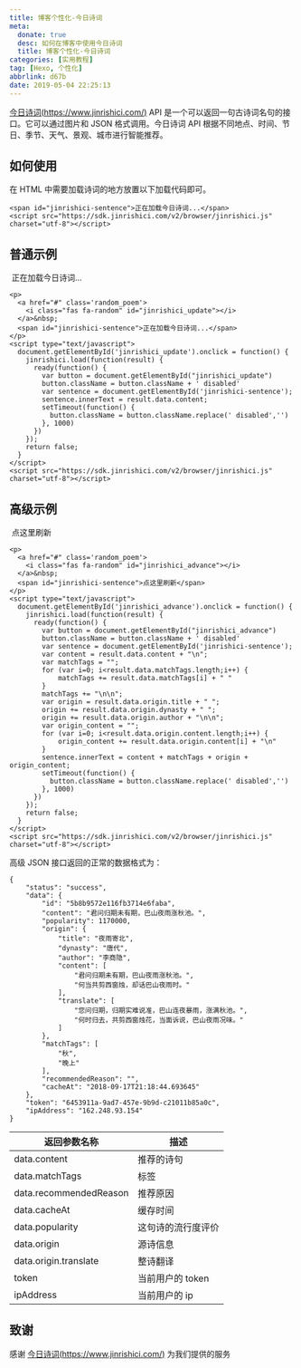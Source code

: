 ```yaml
---
title: 博客个性化-今日诗词
meta:
  donate: true
  desc: 如何在博客中使用今日诗词
  title: 博客个性化-今日诗词
categories: [实用教程]
tag: [Hexo, 个性化]
abbrlink: d67b
date: 2019-05-04 22:25:13
---
```


[今日诗词(https://www.jinrishici.com/)](https://www.jinrishici.com/) API 是一个可以返回一句古诗词名句的接口。它可以通过图片和 JSON 格式调用。今日诗词 API 根据不同地点、时间、节日、季节、天气、景观、城市进行智能推荐。

<!-- more -->

## 如何使用

在 HTML 中需要加载诗词的地方放置以下加载代码即可。

```
<span id="jinrishici-sentence">正在加载今日诗词...</span>
<script src="https://sdk.jinrishici.com/v2/browser/jinrishici.js" charset="utf-8"></script>
```

## 普通示例

<p><a href="#" class='random_poem'><i class="fas fa-random" id="jinrishici_update"></i></a>&nbsp;<span id="jinrishici-sentence">正在加载今日诗词...</span></p>
<script type="text/javascript">
  document.getElementById('jinrishici_update').onclick = function() {
    jinrishici.load(function(result) {
      ready(function() {
        var button = document.getElementById("jinrishici_update")
        button.className = button.className + ' disabled'
        var sentence = document.getElementById('jinrishici-sentence');
        sentence.innerText = result.data.content;
        setTimeout(function() {
          button.className = button.className.replace(' disabled','')
        }, 1000)
      })
    });
    return false;
  }
</script>
<script src="https://sdk.jinrishici.com/v2/browser/jinrishici.js" charset="utf-8"></script>

```
<p>
  <a href="#" class='random_poem'>
    <i class="fas fa-random" id="jinrishici_update"></i>
  </a>&nbsp;
  <span id="jinrishici-sentence">正在加载今日诗词...</span>
</p>
<script type="text/javascript">
  document.getElementById('jinrishici_update').onclick = function() {
    jinrishici.load(function(result) {
      ready(function() {
        var button = document.getElementById("jinrishici_update")
        button.className = button.className + ' disabled'
        var sentence = document.getElementById('jinrishici-sentence');
        sentence.innerText = result.data.content;
        setTimeout(function() {
          button.className = button.className.replace(' disabled','')
        }, 1000)
      })
    });
    return false;
  }
</script>
<script src="https://sdk.jinrishici.com/v2/browser/jinrishici.js" charset="utf-8"></script>
```

## 高级示例

<p><a href="#" class='random_poem'><i class="fas fa-random" id="jinrishici_advance"></i></a>&nbsp;<span id="jinrishici-sentence-advance">点这里刷新</span></p>
<script type="text/javascript">
  document.getElementById('jinrishici_advance').onclick = function() {
    jinrishici.load(function(result) {
      ready(function() {
        var button = document.getElementById("jinrishici_advance")
        button.className = button.className + ' disabled'
        var sentence = document.getElementById('jinrishici-sentence-advance');
        var content = result.data.content + "\n";
        var matchTags = "";
        for (var i=0; i<result.data.matchTags.length;i++) {
            matchTags += result.data.matchTags[i] + " "
        }
        matchTags += "\n\n";
        var origin = result.data.origin.title + " " + result.data.origin.dynasty + " " + result.data.origin.author + "\n\n";
        var origin_content = "";
        for (var i=0; i<result.data.origin.content.length;i++) {
            origin_content += result.data.origin.content[i] + "\n"
        }
        sentence.innerText = content + matchTags + origin + origin_content;
        setTimeout(function() {
          button.className = button.className.replace(' disabled','')
        }, 1000)
      })
    });
    return false;
  }
</script>

```
<p>
  <a href="#" class='random_poem'>
    <i class="fas fa-random" id="jinrishici_advance"></i>
  </a>&nbsp;
  <span id="jinrishici-sentence">点这里刷新</span>
</p>
<script type="text/javascript">
  document.getElementById('jinrishici_advance').onclick = function() {
    jinrishici.load(function(result) {
      ready(function() {
        var button = document.getElementById("jinrishici_advance")
        button.className = button.className + ' disabled'
        var sentence = document.getElementById('jinrishici-sentence');
        var content = result.data.content + "\n";
        var matchTags = "";
        for (var i=0; i<result.data.matchTags.length;i++) {
            matchTags += result.data.matchTags[i] + " "
        }
        matchTags += "\n\n";
        var origin = result.data.origin.title + " ";
        origin += result.data.origin.dynasty + " ";
        origin += result.data.origin.author + "\n\n";
        var origin_content = "";
        for (var i=0; i<result.data.origin.content.length;i++) {
            origin_content += result.data.origin.content[i] + "\n"
        }
        sentence.innerText = content + matchTags + origin + origin_content;
        setTimeout(function() {
          button.className = button.className.replace(' disabled','')
        }, 1000)
      })
    });
    return false;
  }
</script>
<script src="https://sdk.jinrishici.com/v2/browser/jinrishici.js" charset="utf-8"></script>
```

高级 JSON 接口返回的正常的数据格式为：

```
{
    "status": "success",
    "data": {
        "id": "5b8b9572e116fb3714e6faba",
        "content": "君问归期未有期，巴山夜雨涨秋池。",
        "popularity": 1170000,
        "origin": {
            "title": "夜雨寄北",
            "dynasty": "唐代",
            "author": "李商隐",
            "content": [
                "君问归期未有期，巴山夜雨涨秋池。",
                "何当共剪西窗烛，却话巴山夜雨时。"
            ],
            "translate": [
                "您问归期，归期实难说准，巴山连夜暴雨，涨满秋池。",
                "何时归去，共剪西窗烛花，当面诉说，巴山夜雨况味。"
            ]
        },
        "matchTags": [
            "秋",
            "晚上"
        ],
        "recommendedReason": "",
        "cacheAt": "2018-09-17T21:18:44.693645"
    },
    "token": "6453911a-9ad7-457e-9b9d-c21011b85a0c",
    "ipAddress": "162.248.93.154"
}
```

| 返回参数名称             | 描述            |
| ---------------------- | --------------- |
| data.content           | 推荐的诗句       |
| data.matchTags         | 标签            |
| data.recommendedReason | 推荐原因         |
| data.cacheAt           | 缓存时间         |
| data.popularity        | 这句诗的流行度评价|
| data.origin            | 源诗信息         |
| data.origin.translate  | 整诗翻译         |
| token                  | 当前用户的 token |
| ipAddress              | 当前用户的 ip    |

## 致谢
感谢 [今日诗词(https://www.jinrishici.com/)](https://www.jinrishici.com/) 为我们提供的服务